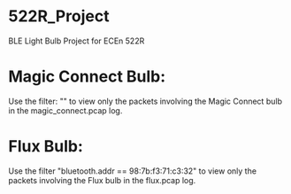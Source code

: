 # 522R_Project
BLE Light Bulb Project for ECEn 522R

# Magic Connect Bulb:
Use the filter: "" to view only the packets involving the Magic Connect bulb in the magic_connect.pcap log.

# Flux Bulb:
Use the filter "bluetooth.addr == 98:7b:f3:71:c3:32" to view only the packets involving the Flux bulb in the flux.pcap log.
